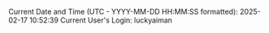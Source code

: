 Current Date and Time (UTC - YYYY-MM-DD HH:MM:SS formatted): 2025-02-17 10:52:39
Current User's Login: luckyaiman
